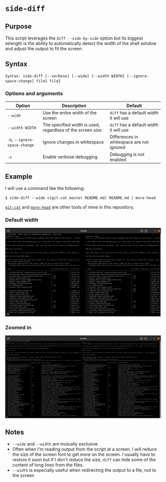 # `side-diff`

## Purpose
This script leverages the `diff --side-by-side` option but its biggest strength is the ability to automatically detect the width of the shell window and adjust the output to fit the screen.

## Syntax
```
Syntax: side-diff [--verbose] [--wide] [--width WIDTH] [--ignore-space-change] file1 file2
```

### Options and arguments
| Option                        | Description                                                | Default                                   |
|-------------------------------|------------------------------------------------------------|-------------------------------------------|
| `--wide`                      | Use the entire width of the screen                         | `diff` has a default width it will use    |
| `--width WIDTH`               | The specified width is used, regardless of the screen size | `diff` has a default width it will use    |
| `-b`, `--ignore-space-change` | Ignore changes in whitespace                               | Differences in whitespace are not ignored |
| `-v`                          | Enable verbose debugging                                   | Debugging is not enabled                  |

## Example

I will use a command like the following:

    $ side-diff --wide <(git-cat master README.md) README.md | more-head

[`git-cat`](git-cat.md) and [`more-head`](more-head.md) are other tools of mine in this repository.

### Default width
![default-width](images/side-diff-default-width.png)

### Zoomed in
![zoomed-in](images/side-diff-zoomed-in.png)

## Notes

- `--wide` and `--width` are mutually exclusive
- Often when I'm reading output from the script at a screen, I will reduce the size of the screen font to get more on the screen.  I usually have to restore it soon but if I don't reduce the size, `diff` can hide some of the content of long lines from the files.
- `--width` is especially useful when redirecting the output to a file, not to the screen
